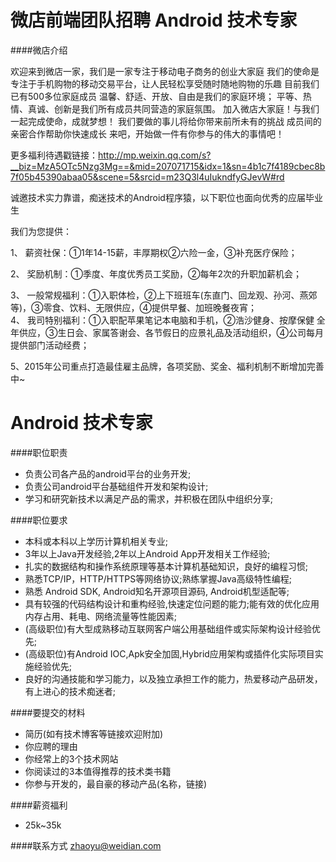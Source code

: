 微店前端团队招聘 Android 技术专家
==========

####微店介绍

欢迎来到微店一家，我们是一家专注于移动电子商务的创业大家庭
我们的使命是专注于手机购物的移动交易平台，让人民轻松享受随时随地购物的乐趣
目前我们已有500多位家庭成员
温馨、舒适、开放、自由是我们的家庭环境；
平等、热情、真诚、创新是我们所有成员共同营造的家庭氛围。
加入微店大家庭！与我们一起完成使命，成就梦想！
我们要做的事儿将给你带来前所未有的挑战
成员间的亲密合作帮助你快速成长
来吧，开始做一件有你参与的伟大的事情吧！

更多福利待遇戳链接：http://mp.weixin.qq.com/s?__biz=MzA5OTc5Nzg3Mg==&mid=207071715&idx=1&sn=4b1c7f4189cbec8b7f05b45390abaa05&scene=5&srcid=m23Q3l4uIukndfyGJevW#rd

诚邀技术实力靠谱，痴迷技术的Android程序猿，以下职位也面向优秀的应届毕业生               
                              
我们为您提供：                
                              
1、 薪资社保：①1年14-15薪，丰厚期权②六险一金，③补充医疗保险；                
                              
2、 奖励机制：①季度、年度优秀员工奖励，②每年2次的升职加薪机会；                
                              
3、 一般常规福利：①入职体检，②上下班班车(东直门、回龙观、孙河、燕郊等)，③零食、饮料、无限供应，④提供早餐、加班晚餐夜宵；                                  
4、 我司特别福利：①入职配苹果笔记本电脑和手机，②浩沙健身、按摩保健 全年供应，③生日会、家属答谢会、各节假日的应景礼品及活动组织，④公司每月提供部门活动经费；                
                              
5、2015年公司重点打造最佳雇主品牌，各项奖励、奖金、福利机制不断增加完善中~

Android 技术专家
==========
####职位职责
- 负责公司各产品的android平台的业务开发;
- 负责公司android平台基础组件开发和架构设计;
- 学习和研究新技术以满足产品的需求，并积极在团队中组织分享;

####职位要求
- 本科或本科以上学历计算机相关专业;
- 3年以上Java开发经验,2年以上Android App开发相关工作经验;
- 扎实的数据结构和操作系统原理等基本计算机基础知识，良好的编程习惯;
- 熟悉TCP/IP，HTTP/HTTPS等网络协议;熟练掌握Java高级特性编程;
- 熟悉 Android SDK, Android知名开源项目源码, Android机型适配等;
- 具有较强的代码结构设计和重构经验,快速定位问题的能力;能有效的优化应用内存占用、耗电、网络流量等性能因素;
- (高级职位)有大型成熟移动互联网客户端公用基础组件或实际架构设计经验优先;
- (高级职位)有Android IOC,Apk安全加固,Hybrid应用架构或插件化实际项目实施经验优先;
- 良好的沟通技能和学习能力，以及独立承担工作的能力，热爱移动产品研发，有上进心的技术痴迷者;

####要提交的材料
- 简历(如有技术博客等链接欢迎附加)
- 你应聘的理由
- 你经常上的3个技术网站
- 你阅读过的3本值得推荐的技术类书籍
- 你参与开发的，最自豪的移动产品(名称，链接) 

####薪资福利
- 25k~35k  

####联系方式
[zhaoyu@weidian.com](mailto:zhaoyu@weidian.com)   